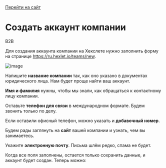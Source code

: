 [Перейти на сайт](https://ru.hexlet.io)

# Создать аккаунт компании

B2B

Для создания аккаунта компании на Хекслете нужно заполнить форму на странице <https://ru.hexlet.io/teams/new>.

![image](https://github.com/user-attachments/assets/4c5c70f5-e77f-483c-8ad8-0a5d6a5c8c8e)

Напишите **название компании** так, как оно указано в документах юридического лица. Нам будет проще найти ваш аккаунт.

**Имя и фамилия** нужны, чтобы мы знали, как обращаться к контактному лицу компании.

Оставьте **телефон для связи** в международном формате. Будем звонить только по делу.

Если оставили офисный телефон, можно указать и **добавочный номер**.

Будем рады заглянуть на **сайт** вашей компании и узнать, чем вы занимаетесь.

Укажите **электронную почту**. Письма шлём редко, спама не будет.

Когда все поля заполнены, остается только cохранить данные, и аккаунт будет создан. Теперь можно:

